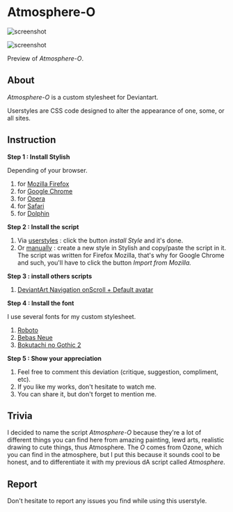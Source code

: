 # Atmosphere-O

![screenshot](https://s1.gifyu.com/images/Screenshot-1274.png)

![screenshot](https://s1.gifyu.com/images/Screenshot-1275.png)

Preview of <i>Atmosphere-O</i>.

About
-------------------------------

<i>Atmosphere-O</i> is a custom stylesheet for </i>Deviantart</i>.

Userstyles are CSS code designed to alter the appearance of one, some, or all sites.


Instruction
-------------------------------

<strong>Step 1 : Install Stylish</strong>

<span>Depending of your browser.</span>
<ol>
<li>for <a href="https://addons.mozilla.org/en-US/firefox/addon/stylish/">Mozilla Firefox</a></li>
<li>for <a href="https://chrome.google.com/webstore/detail/stylish-custom-themes-for/fjnbnpbmkenffdnngjfgmeleoegfcffe?hl=en">Google Chrome</a></li>
<li>for <a href="https://addons.opera.com/en/extensions/details/stylish/">Opera</a></li>
<li>for <a href="http://sobolev.us/stylish/">Safari</a></li>
<li> for <a href="https://play.google.com/store/apps/details?id=ru.pmmlabs.stylish&amp;hl=en">Dolphin</a></li>
</ol>

<strong>Step 2 : Install the script </strong>
<ol>
<li> Via <a href="https://userstyles.org/styles/144757/atmosphere-o-da-css">userstyles</a> : click the button <i>install Style</i> and it's done.</li>
<li> Or <a href="https://pastebin.com/r3bqsuuv">manually</a> : create a new style in Stylish and copy/paste the script in it. The script was written for Firefox Mozilla, that's why for Google Chrome and such, you'll have to click the button <i>Import from Mozilla.</i></li>
</ol>

<strong>Step 3 : install others scripts </strong>
<ol>
<li><a href="https://greasyfork.org/en/scripts/37087-deviantart-navigation-onscroll-default-avatar">DeviantArt Navigation onScroll + Default avatar</a></li>
</ol>

<strong>Step 4 : Install the font </strong>

I use several fonts for my custom stylesheet.
<ol>
<li> <a href="https://www.fontsquirrel.com/fonts/roboto">Roboto</a></li>
<li> <a href="https://www.fontsquirrel.com/fonts/bebas-neue">Bebas Neue</a></li>
<li> <a href="http://www.freejapanesefont.com/bokutachi-gothic-2-bold/">Bokutachi no Gothic 2 </a></li>
</ol>

<strong>Step 5 : Show your appreciation </strong>
<ol>
<li>Feel free to comment this deviation (critique, suggestion, compliment, etc).</li>
<li>If you like my works, don't hesitate to watch me.</li>
<li>You can share it, but don't forget to mention me.</li>
</ol>

Trivia
-------------------------------

I decided to name the script <i>Atmosphere-O</i> because they're a lot of different things you can find here from amazing painting, lewd arts, realistic drawing to cute things, thus Atmosphere. The <i>O</i> comes from Ozone, which you can find in the atmosphere, but I put this because it sounds cool to be honest, and to differentiate it with my previous dA script called <i>Atmosphere</i>.


Report
-------------------------------

Don't hesitate to report any issues you find while using this userstyle.

